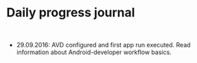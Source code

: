 <h1>Daily progress journal</h1>
<br/>
<ul>
	<li>29.09.2016: AVD configured and first app run executed. 
	Read information about Android-developer workflow basics.</li>
</ul>